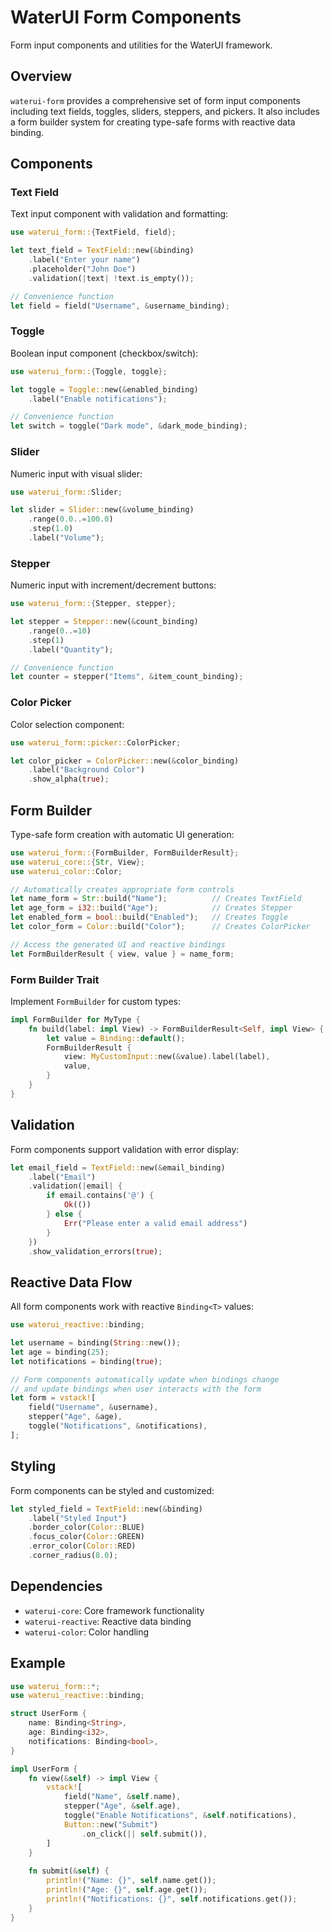 # WaterUI Form Components

Form input components and utilities for the WaterUI framework.

## Overview

`waterui-form` provides a comprehensive set of form input components including text fields, toggles, sliders, steppers, and pickers. It also includes a form builder system for creating type-safe forms with reactive data binding.

## Components

### Text Field

Text input component with validation and formatting:

```rust
use waterui_form::{TextField, field};

let text_field = TextField::new(&binding)
    .label("Enter your name")
    .placeholder("John Doe")
    .validation(|text| !text.is_empty());

// Convenience function
let field = field("Username", &username_binding);
```

### Toggle

Boolean input component (checkbox/switch):

```rust
use waterui_form::{Toggle, toggle};

let toggle = Toggle::new(&enabled_binding)
    .label("Enable notifications");

// Convenience function  
let switch = toggle("Dark mode", &dark_mode_binding);
```

### Slider

Numeric input with visual slider:

```rust
use waterui_form::Slider;

let slider = Slider::new(&volume_binding)
    .range(0.0..=100.0)
    .step(1.0)
    .label("Volume");
```

### Stepper

Numeric input with increment/decrement buttons:

```rust
use waterui_form::{Stepper, stepper};

let stepper = Stepper::new(&count_binding)
    .range(0..=10)
    .step(1)
    .label("Quantity");

// Convenience function
let counter = stepper("Items", &item_count_binding);
```

### Color Picker

Color selection component:

```rust
use waterui_form::picker::ColorPicker;

let color_picker = ColorPicker::new(&color_binding)
    .label("Background Color")
    .show_alpha(true);
```

## Form Builder

Type-safe form creation with automatic UI generation:

```rust
use waterui_form::{FormBuilder, FormBuilderResult};
use waterui_core::{Str, View};
use waterui_color::Color;

// Automatically creates appropriate form controls
let name_form = Str::build("Name");          // Creates TextField
let age_form = i32::build("Age");            // Creates Stepper  
let enabled_form = bool::build("Enabled");   // Creates Toggle
let color_form = Color::build("Color");      // Creates ColorPicker

// Access the generated UI and reactive bindings
let FormBuilderResult { view, value } = name_form;
```

### Form Builder Trait

Implement `FormBuilder` for custom types:

```rust
impl FormBuilder for MyType {
    fn build(label: impl View) -> FormBuilderResult<Self, impl View> {
        let value = Binding::default();
        FormBuilderResult {
            view: MyCustomInput::new(&value).label(label),
            value,
        }
    }
}
```

## Validation

Form components support validation with error display:

```rust
let email_field = TextField::new(&email_binding)
    .label("Email")
    .validation(|email| {
        if email.contains('@') {
            Ok(())
        } else {
            Err("Please enter a valid email address")
        }
    })
    .show_validation_errors(true);
```

## Reactive Data Flow

All form components work with reactive `Binding<T>` values:

```rust
use waterui_reactive::binding;

let username = binding(String::new());
let age = binding(25);
let notifications = binding(true);

// Form components automatically update when bindings change
// and update bindings when user interacts with the form
let form = vstack![
    field("Username", &username),
    stepper("Age", &age),
    toggle("Notifications", &notifications),
];
```

## Styling

Form components can be styled and customized:

```rust
let styled_field = TextField::new(&binding)
    .label("Styled Input")
    .border_color(Color::BLUE)
    .focus_color(Color::GREEN)
    .error_color(Color::RED)
    .corner_radius(8.0);
```

## Dependencies

- `waterui-core`: Core framework functionality
- `waterui-reactive`: Reactive data binding
- `waterui-color`: Color handling

## Example

```rust
use waterui_form::*;
use waterui_reactive::binding;

struct UserForm {
    name: Binding<String>,
    age: Binding<i32>,
    notifications: Binding<bool>,
}

impl UserForm {
    fn view(&self) -> impl View {
        vstack![
            field("Name", &self.name),
            stepper("Age", &self.age),
            toggle("Enable Notifications", &self.notifications),
            Button::new("Submit")
                .on_click(|| self.submit()),
        ]
    }
    
    fn submit(&self) {
        println!("Name: {}", self.name.get());
        println!("Age: {}", self.age.get());
        println!("Notifications: {}", self.notifications.get());
    }
}
```
